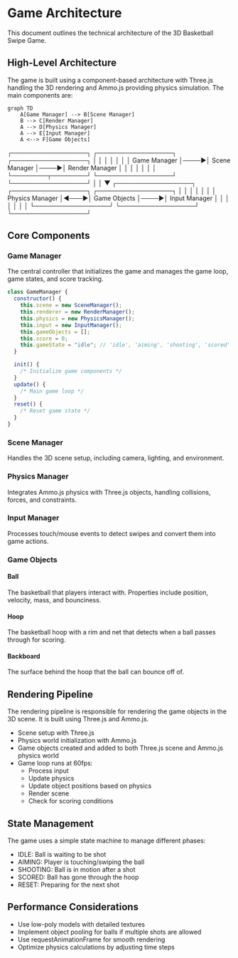 # Game Architecture

This document outlines the technical architecture of the 3D Basketball Swipe Game.

## High-Level Architecture

The game is built using a component-based architecture with Three.js handling the 3D rendering and Ammo.js providing physics simulation. The main components are:

```mermaid
graph TD
    A[Game Manager] --> B[Scene Manager]
    B --> C[Render Manager]
    A --> D[Physics Manager]
    A --> E[Input Manager]
    A <--> F[Game Objects]
```

┌─────────────────┐ ┌─────────────────┐ ┌─────────────────┐
│ │ │ │ │ │
│ Game Manager │────▶│ Scene Manager │────▶│ Render Manager │
│ │ │ │ │ │
└────────┬────────┘ └─────────────────┘ └─────────────────┘
│
│
▼
┌─────────────────┐ ┌─────────────────┐ ┌─────────────────┐
│ │ │ │ │ │
│ Physics Manager │◀───▶│ Game Objects │────▶│ Input Manager │
│ │ │ │ │ │
└─────────────────┘ └─────────────────┘ └─────────────────┘

## Core Components

### Game Manager

The central controller that initializes the game and manages the game loop, game states, and score tracking.

```javascript
class GameManager {
  constructor() {
    this.scene = new SceneManager();
    this.renderer = new RenderManager();
    this.physics = new PhysicsManager();
    this.input = new InputManager();
    this.gameObjects = [];
    this.score = 0;
    this.gameState = "idle"; // 'idle', 'aiming', 'shooting', 'scored'
  }

  init() {
    /* Initialize game components */
  }
  update() {
    /* Main game loop */
  }
  reset() {
    /* Reset game state */
  }
}
```

### Scene Manager

Handles the 3D scene setup, including camera, lighting, and environment.

### Physics Manager

Integrates Ammo.js physics with Three.js objects, handling collisions, forces, and constraints.

### Input Manager

Processes touch/mouse events to detect swipes and convert them into game actions.

### Game Objects

#### Ball

The basketball that players interact with. Properties include position, velocity, mass, and bounciness.

#### Hoop

The basketball hoop with a rim and net that detects when a ball passes through for scoring.

#### Backboard

The surface behind the hoop that the ball can bounce off of.

## Rendering Pipeline

The rendering pipeline is responsible for rendering the game objects in the 3D scene. It is built using Three.js and Ammo.js.

- Scene setup with Three.js
- Physics world initialization with Ammo.js
- Game objects created and added to both Three.js scene and Ammo.js physics world
- Game loop runs at 60fps:
  - Process input
  - Update physics
  - Update object positions based on physics
  - Render scene
  - Check for scoring conditions

## State Management

The game uses a simple state machine to manage different phases:

- IDLE: Ball is waiting to be shot
- AIMING: Player is touching/swiping the ball
- SHOOTING: Ball is in motion after a shot
- SCORED: Ball has gone through the hoop
- RESET: Preparing for the next shot

## Performance Considerations

- Use low-poly models with detailed textures
- Implement object pooling for balls if multiple shots are allowed
- Use requestAnimationFrame for smooth rendering
- Optimize physics calculations by adjusting time steps
